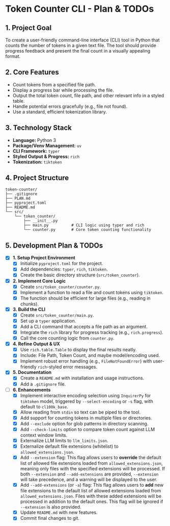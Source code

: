 # Token Counter CLI - Plan & TODOs

## 1. Project Goal

To create a user-friendly command-line interface (CLI) tool in Python that counts the number of tokens in a given text file. The tool should provide progress feedback and present the final count in a visually appealing format.

## 2. Core Features

- Count tokens from a specified file path.
- Display a progress bar while processing the file.
- Output the total token count, file path, and other relevant info in a styled table.
- Handle potential errors gracefully (e.g., file not found).
- Use a standard, efficient tokenization library.

## 3. Technology Stack

- **Language:** Python 3
- **Package/Venv Management:** `uv`
- **CLI Framework:** `typer`
- **Styled Output & Progress:** `rich`
- **Tokenization:** `tiktoken`

## 4. Project Structure

```
token-counter/
├── .gitignore
├── PLAN.md
├── pyproject.toml
├── README.md
└── src/
    └── token_counter/
        ├── __init__.py
        ├── main.py          # CLI logic using typer and rich
        └── counter.py       # Core token counting functionality
```

## 5. Development Plan & TODOs

- [x] **1. Setup Project Environment**
    - [x] Initialize `pyproject.toml` for the project.
    - [x] Add dependencies: `typer`, `rich`, `tiktoken`.
    - [x] Create the basic directory structure (`src/token_counter`).

- [x] **2. Implement Core Logic**
    - [x] Create `src/token_counter/counter.py`.
    - [x] Implement a function to read a file and count tokens using `tiktoken`.
    - [x] The function should be efficient for large files (e.g., reading in chunks).

- [x] **3. Build the CLI**
    - [x] Create `src/token_counter/main.py`.
    - [x] Set up a `typer` application.
    - [x] Add a CLI command that accepts a file path as an argument.
    - [x] Integrate the `rich` library for progress tracking (e.g., `rich.progress`).
    - [x] Call the core counting logic from `counter.py`.

- [x] **4. Refine Output & UX**
    - [x] Use `rich.table.Table` to display the final results neatly.
    - [x] Include: File Path, Token Count, and maybe model/encoding used.
    - [x] Implement robust error handling (e.g., `FileNotFoundError`) with user-friendly `rich`-styled error messages.

- [x] **5. Documentation**
    - [x] Create a `README.md` with installation and usage instructions.
    - [x] Add a `.gitignore` file.

- [ ] **6. Enhancements**
    - [x] Implement interactive encoding selection using `InquirerPy` for `tiktoken` model, triggered by `--select-encoding` or `-s` flag, with default to `cl100k_base`.
    - [x] Allow reading from `stdin` so text can be piped to the tool.
    - [x] Add support for counting tokens in multiple files or directories.
    - [x] Add `--exclude` option for glob patterns in directory scanning.
    - [x] Add `--check-limits` option to compare token count against LLM context window limits.
    - [x] Externalize LLM limits to `llm_limits.json`.
    - [x] Externalize default file extensions (whitelist) to `allowed_extensions.json`.
    - [x] Add `--extension` flag: This flag allows users to **override** the default list of allowed file extensions loaded from `allowed_extensions.json`, meaning only files with the specified extensions will be processed. If both `--extension` and `--add-extensions` are provided, `--extension` will take precedence, and a warning will be displayed to the user.
    - [x] Add `--add-extensions` (or `-a`) flag: This flag allows users to **add** new file extensions to the default list of allowed extensions loaded from `allowed_extensions.json`. Files with these added extensions will be processed in addition to the default ones. This flag will be ignored if `--extension` is also provided.
    - [x] Update `README.md` with new features.
    - [x] Commit final changes to git.
